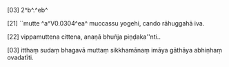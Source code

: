[03] 2^b^.^eb^

[21] ``mutte ^a^V0.0304^ea^ muccassu yogehi, cando rāhuggahā iva.

[22] vippamuttena cittena, anaṇā bhuñja piṇḍaka''nti..

[03] itthaṃ sudaṃ bhagavā muttaṃ sikkhamānaṃ imāya gāthāya abhiṇhaṃ  ovadatīti.
